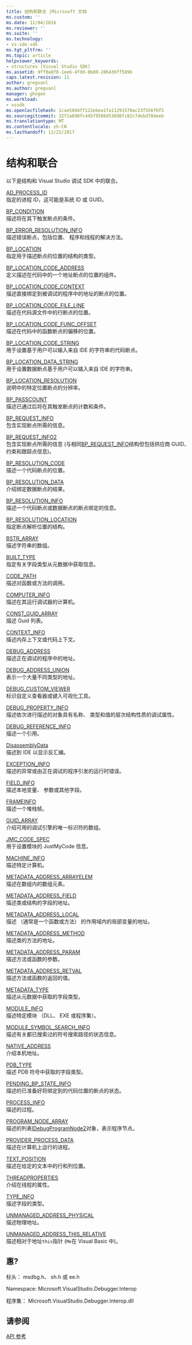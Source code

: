 ```yaml
---
title: 结构和联合 |Microsoft 文档
ms.custom: ''
ms.date: 11/04/2016
ms.reviewer: ''
ms.suite: ''
ms.technology:
- vs-ide-sdk
ms.tgt_pltfrm: ''
ms.topic: article
helpviewer_keywords:
- structures [Visual Studio SDK]
ms.assetid: 9ff0a8f8-1ee6-4fdd-8b80-206436ff589b
caps.latest.revision: 11
author: gregvanl
ms.author: gregvanl
manager: ghogen
ms.workload:
- vssdk
ms.openlocfilehash: 1cae50d4ff122ebea1fa11291570ac23f556f6f5
ms.sourcegitcommit: 32f1a690fc445f9586d53698fc82c7debd784eeb
ms.translationtype: MT
ms.contentlocale: zh-CN
ms.lasthandoff: 12/22/2017
---
```

# <a name="structures-and-unions"></a>结构和联合
以下是结构和 Visual Studio 调试 SDK 中的联合。  
  
 [AD_PROCESS_ID](../../../extensibility/debugger/reference/ad-process-id.md)  
 指定的进程 ID，这可能是系统 ID 或 GUID。  
  
 [BP_CONDITION](../../../extensibility/debugger/reference/bp-condition.md)  
 描述将在其下触发断点的条件。  
  
 [BP_ERROR_RESOLUTION_INFO](../../../extensibility/debugger/reference/bp-error-resolution-info.md)  
 描述错误断点，包括位置、 程序和线程的解决方法。  
  
 [BP_LOCATION](../../../extensibility/debugger/reference/bp-location.md)  
 指定用于描述断点的位置的结构的类型。  
  
 [BP_LOCATION_CODE_ADDRESS](../../../extensibility/debugger/reference/bp-location-code-address.md)  
 定义描述在代码中的一个地址断点的位置的组件。  
  
 [BP_LOCATION_CODE_CONTEXT](../../../extensibility/debugger/reference/bp-location-code-context.md)  
 描述直接绑定到被调试的程序中的地址的断点的位置。  
  
 [BP_LOCATION_CODE_FILE_LINE](../../../extensibility/debugger/reference/bp-location-code-file-line.md)  
 描述在代码源文件中的行断点的位置。  
  
 [BP_LOCATION_CODE_FUNC_OFFSET](../../../extensibility/debugger/reference/bp-location-code-func-offset.md)  
 描述在代码中的函数断点的偏移的位置。  
  
 [BP_LOCATION_CODE_STRING](../../../extensibility/debugger/reference/bp-location-code-string.md)  
 用于设置基于用户可以输入来自 IDE 的字符串的代码断点。  
  
 [BP_LOCATION_DATA_STRING](../../../extensibility/debugger/reference/bp-location-data-string.md)  
 用于设置数据断点基于用户可以输入来自 IDE 的字符串。  
  
 [BP_LOCATION_RESOLUTION](../../../extensibility/debugger/reference/bp-location-resolution.md)  
 说明中的特定位置断点的分辨率。  
  
 [BP_PASSCOUNT](../../../extensibility/debugger/reference/bp-passcount.md)  
 描述已通过后将在其触发断点的计数和条件。  
  
 [BP_REQUEST_INFO](../../../extensibility/debugger/reference/bp-request-info.md)  
 包含实现断点所需的信息。  
  
 [BP_REQUEST_INFO2](../../../extensibility/debugger/reference/bp-request-info2.md)  
 包含实现断点所需的信息 (与相同[BP_REQUEST_INFO](../../../extensibility/debugger/reference/bp-request-info.md)结构但包括供应商 GUID、 约束和跟踪点信息)。  
  
 [BP_RESOLUTION_CODE](../../../extensibility/debugger/reference/bp-resolution-code.md)  
 描述一个代码断点的位置。  
  
 [BP_RESOLUTION_DATA](../../../extensibility/debugger/reference/bp-resolution-data.md)  
 介绍绑定数据断点的结果。  
  
 [BP_RESOLUTION_INFO](../../../extensibility/debugger/reference/bp-resolution-info.md)  
 描述一个代码断点或数据断点的断点绑定的信息。  
  
 [BP_RESOLUTION_LOCATION](../../../extensibility/debugger/reference/bp-resolution-location.md)  
 指定断点解析位置的结构。  
  
 [BSTR_ARRAY](../../../extensibility/debugger/reference/bstr-array.md)  
 描述字符串的数组。  
  
 [BUILT_TYPE](../../../extensibility/debugger/reference/built-type.md)  
 指定有关字段类型从元数据中获取信息。  
  
 [CODE_PATH](../../../extensibility/debugger/reference/code-path.md)  
 描述对函数或方法的调用。  
  
 [COMPUTER_INFO](../../../extensibility/debugger/reference/computer-info.md)  
 描述在其运行调试器的计算机。  
  
 [CONST_GUID_ARRAY](../../../extensibility/debugger/reference/const-guid-array.md)  
 描述 Guid 列表。  
  
 [CONTEXT_INFO](../../../extensibility/debugger/reference/context-info.md)  
 描述内存上下文或代码上下文。  
  
 [DEBUG_ADDRESS](../../../extensibility/debugger/reference/debug-address.md)  
 描述正在调试的程序中的地址。  
  
 [DEBUG_ADDRESS_UNION](../../../extensibility/debugger/reference/debug-address-union.md)  
 表示一个大量不同类型的地址。  
  
 [DEBUG_CUSTOM_VIEWER](../../../extensibility/debugger/reference/debug-custom-viewer.md)  
 标识自定义查看器或键入可视化工具。  
  
 [DEBUG_PROPERTY_INFO](../../../extensibility/debugger/reference/debug-property-info.md)  
 描述依次进行描述的对象具有名称、 类型和值的层次结构性质的调试属性。  
  
 [DEBUG_REFERENCE_INFO](../../../extensibility/debugger/reference/debug-reference-info.md)  
 描述一个引用。  
  
 [DisassemblyData](../../../extensibility/debugger/reference/disassemblydata.md)  
 描述到 IDE 以显示反汇编。  
  
 [EXCEPTION_INFO](../../../extensibility/debugger/reference/exception-info.md)  
 描述的异常或由正在调试的程序引发的运行时错误。  
  
 [FIELD_INFO](../../../extensibility/debugger/reference/field-info.md)  
 描述本地变量、 参数或其他字段。  
  
 [FRAMEINFO](../../../extensibility/debugger/reference/frameinfo.md)  
 描述一个堆栈帧。  
  
 [GUID_ARRAY](../../../extensibility/debugger/reference/guid-array.md)  
 介绍可用的调试引擎的唯一标识符的数组。  
  
 [JMC_CODE_SPEC](../../../extensibility/debugger/reference/jmc-code-spec.md)  
 用于设置模块的 JustMyCode 信息。  
  
 [MACHINE_INFO](../../../extensibility/debugger/reference/machine-info.md)  
 描述特定计算机。  
  
 [METADATA_ADDRESS_ARRAYELEM](../../../extensibility/debugger/reference/metadata-address-arrayelem.md)  
 描述在数组内的数组元素。  
  
 [METADATA_ADDRESS_FIELD](../../../extensibility/debugger/reference/metadata-address-field.md)  
 描述类或结构的字段的地址。  
  
 [METADATA_ADDRESS_LOCAL](../../../extensibility/debugger/reference/metadata-address-local.md)  
 描述 （通常是一个函数或方法） 的作用域内的局部变量的地址。  
  
 [METADATA_ADDRESS_METHOD](../../../extensibility/debugger/reference/metadata-address-method.md)  
 描述类的方法的地址。  
  
 [METADATA_ADDRESS_PARAM](../../../extensibility/debugger/reference/metadata-address-param.md)  
 描述方法或函数的参数。  
  
 [METADATA_ADDRESS_RETVAL](../../../extensibility/debugger/reference/metadata-address-retval.md)  
 描述方法或函数的返回的值。  
  
 [METADATA_TYPE](../../../extensibility/debugger/reference/metadata-type.md)  
 描述从元数据中获取的字段类型。  
  
 [MODULE_INFO](../../../extensibility/debugger/reference/module-info.md)  
 描述特定模块 （DLL、 EXE 或程序集）。  
  
 [MODULE_SYMBOL_SEARCH_INFO](../../../extensibility/debugger/reference/module-symbol-search-info.md)  
 描述有关都已搜索过的符号搜索路径的状态信息。  
  
 [NATIVE_ADDRESS](../../../extensibility/debugger/reference/native-address.md)  
 介绍本机地址。  
  
 [PDB_TYPE](../../../extensibility/debugger/reference/pdb-type.md)  
 描述 PDB 符号中获取的字段类型。  
  
 [PENDING_BP_STATE_INFO](../../../extensibility/debugger/reference/pending-bp-state-info.md)  
 描述的已准备好将绑定到的代码位置的断点的状态。  
  
 [PROCESS_INFO](../../../extensibility/debugger/reference/process-info.md)  
 描述的过程。  
  
 [PROGRAM_NODE_ARRAY](../../../extensibility/debugger/reference/program-node-array.md)  
 描述的列表[IDebugProgramNode2](../../../extensibility/debugger/reference/idebugprogramnode2.md)对象，表示程序节点。  
  
 [PROVIDER_PROCESS_DATA](../../../extensibility/debugger/reference/provider-process-data.md)  
 描述在计算机上运行的进程。  
  
 [TEXT_POSITION](../../../extensibility/debugger/reference/text-position.md)  
 描述在给定的文本中的行和列位置。  
  
 [THREADPROPERTIES](../../../extensibility/debugger/reference/threadproperties.md)  
 介绍在线程的属性。  
  
 [TYPE_INFO](../../../extensibility/debugger/reference/type-info.md)  
 描述字段的类型。  
  
 [UNMANAGED_ADDRESS_PHYSICAL](../../../extensibility/debugger/reference/unmanaged-address-physical.md)  
 描述物理地址。  
  
 [UNMANAGED_ADDRESS_THIS_RELATIVE](../../../extensibility/debugger/reference/unmanaged-address-this-relative.md)  
 描述相对于地址`this`指针 (`Me`在 Visual Basic 中)。  
  
## <a name="requirements"></a>惠?  
 标头： msdbg.h、 sh.h 或 ee.h  
  
 Namespace: Microsoft.VisualStudio.Debugger.Interop  
  
 程序集： Microsoft.VisualStudio.Debugger.Interop.dll  
  
## <a name="see-also"></a>请参阅  
 [API 参考](../../../extensibility/debugger/reference/api-reference-visual-studio-debugging.md)